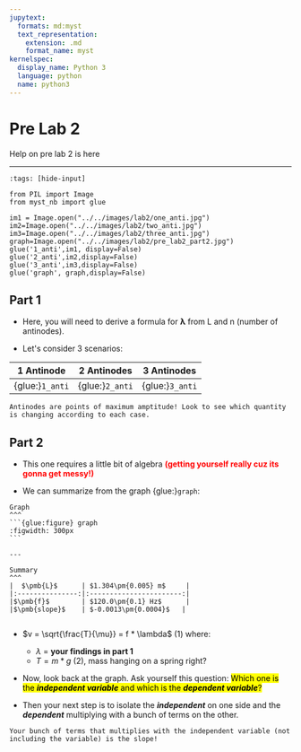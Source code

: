 ```yaml
---
jupytext:
  formats: md:myst
  text_representation:
    extension: .md
    format_name: myst
kernelspec:
  display_name: Python 3
  language: python
  name: python3
---
```


# Pre Lab 2

Help on pre lab 2 is here
___

```{code-cell} ipython3 
:tags: [hide-input]

from PIL import Image
from myst_nb import glue

im1 = Image.open("../../images/lab2/one_anti.jpg")
im2=Image.open("../../images/lab2/two_anti.jpg")
im3=Image.open("../../images/lab2/three_anti.jpg")
graph=Image.open("../../images/lab2/pre_lab2_part2.jpg")
glue('1_anti',im1, display=False)
glue('2_anti',im2,display=False)
glue('3_anti',im3,display=False)
glue('graph', graph,display=False)
```

<!-- #region -->
## Part 1

- Here, you will need to derive a formula for $\pmb{\lambda}$ from L and n (number of antinodes).

- Let's consider 3 scenarios:

| 1 Antinode | 2 Antinodes | 3 Antinodes |
|:----:|:----:|:----:|
|{glue:}`1_anti`|{glue:}`2_anti`|{glue:}`3_anti`|


```{tip}
Antinodes are points of maximum amptitude! Look to see which quantity is changing according to each case.
```

<!-- #endregion -->



<!-- #region -->
## Part 2

- This one requires a little bit of algebra <font color= 'red'><b>(getting yourself really cuz its gonna get messy!)</b></font>

- We can summarize from the graph {glue:}`graph`: 

````{panels} 
Graph
^^^
```{glue:figure} graph
:figwidth: 300px
```

---

Summary
^^^
|  $\pmb{L}$      | $1.304\pm{0.005} m$     |
|:---------------:|:-----------------------:|
|$\pmb{f}$        | $120.0\pm{0.1} Hz$      |
|$\pmb{slope}$    | $-0.0013\pm{0.0004}$   |


````


- $v = \sqrt{\frac{T}{\mu}} = f * \lambda$ (1) where: 

    - $\lambda$ = **your findings in part 1**
    - $T = m * g$ (2), mass hanging on a spring right?

- Now, look back at the graph. Ask yourself this question: <mark>Which one is the ***independent variable*** and which is the ***dependent variable***?</mark>

- Then your next step is to isolate the ***independent*** on one side and the ***dependent*** multiplying with a bunch of terms on the other.

```{tip}
Your bunch of terms that multiplies with the independent variable (not including the variable) is the slope! 
```
<!-- #endregion -->
